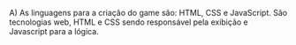 A) As linguagens para a criação do game são: HTML, CSS e JavaScript. São tecnologias web, HTML e CSS sendo responsável pela exibição e Javascript para a lógica.